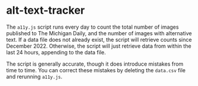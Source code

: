 # alt-text-tracker

The `a11y.js` script runs every day to count the total number of images published to The Michigan Daily, and the number of images with alternative text. If a data file does not already exist, the script will retrieve counts since December 2022. Otherwise, the script will just retrieve data from within the last 24 hours, appending to the data file.

The script is generally accurate, though it does introduce mistakes from time to time. You can correct these mistakes by deleting the `data.csv` file and rerunning `a11y.js`.
